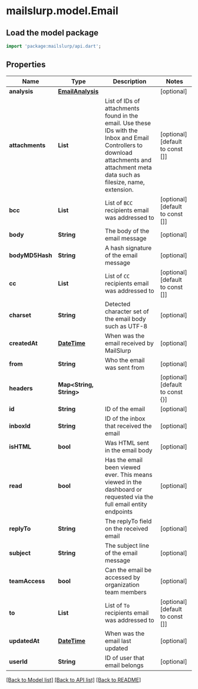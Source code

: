 # mailslurp.model.Email

## Load the model package
```dart
import 'package:mailslurp/api.dart';
```

## Properties
Name | Type | Description | Notes
------------ | ------------- | ------------- | -------------
**analysis** | [**EmailAnalysis**](EmailAnalysis) |  | [optional] 
**attachments** | **List<String>** | List of IDs of attachments found in the email. Use these IDs with the Inbox and Email Controllers to download attachments and attachment meta data such as filesize, name, extension. | [optional] [default to const []]
**bcc** | **List<String>** | List of `BCC` recipients email was addressed to | [optional] [default to const []]
**body** | **String** | The body of the email message | [optional] 
**bodyMD5Hash** | **String** | A hash signature of the email message | [optional] 
**cc** | **List<String>** | List of `CC` recipients email was addressed to | [optional] [default to const []]
**charset** | **String** | Detected character set of the email body such as UTF-8 | [optional] 
**createdAt** | [**DateTime**](DateTime) | When was the email received by MailSlurp | [optional] 
**from** | **String** | Who the email was sent from | [optional] 
**headers** | **Map<String, String>** |  | [optional] [default to const {}]
**id** | **String** | ID of the email | [optional] 
**inboxId** | **String** | ID of the inbox that received the email | [optional] 
**isHTML** | **bool** | Was HTML sent in the email body | [optional] 
**read** | **bool** | Has the email been viewed ever. This means viewed in the dashboard or requested via the full email entity endpoints | [optional] 
**replyTo** | **String** | The replyTo field on the received email | [optional] 
**subject** | **String** | The subject line of the email message | [optional] 
**teamAccess** | **bool** | Can the email be accessed by organization team members | [optional] 
**to** | **List<String>** | List of `To` recipients email was addressed to | [optional] [default to const []]
**updatedAt** | [**DateTime**](DateTime) | When was the email last updated | [optional] 
**userId** | **String** | ID of user that email belongs | [optional] 

[[Back to Model list]](../README#documentation-for-models) [[Back to API list]](../README#documentation-for-api-endpoints) [[Back to README]](../README)


